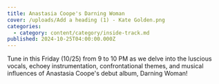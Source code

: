```yaml
---
title: Anastasia Coope's Darning Woman
cover: /uploads/Add a heading (1) - Kate Golden.png
categories:
  - category: content/category/inside-track.md
published: 2024-10-25T04:00:00.000Z
---
```


Tune in this Friday (10/25) from 9 to 10 PM as we delve into the luscious vocals, echoey instrumentation, confrontational themes, and musical influences of Anastasia Coope's debut album, Darning Woman!
